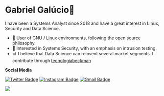 # Gabriel Galúcio🐔
I have been a Systems Analyst since 2018 and have a great interest in Linux, Security and Data Science.
- 🐧 User of GNU / Linux environments, following the open source philosophy.
- 🔐 Interested in Systems Security, with an emphasis on intrusion testing.
- 📊 I believe that Data Science can reinvent several market segments. I contribute through [tecnologiabeckman](https://tecnologiabeckman.com/)

**Social Media**

[![Twitter Badge](https://img.shields.io/badge/-Twitter-000000?style=flat-square&labelColor=000000&logo=twitter&logoColor=white&link=https://twitter.com/XurumeloGalu)](https://twitter.com/XurumeloGalu) 
[![Instagram Badge](https://img.shields.io/badge/-Instagram-000000?style=flat-square&logo=Instagram&logoColor=white&link=https://www.instagram.com/gabrielgalucio/)](https://www.instagram.com/gabrielgalucio/) 
[![Gmail Badge](https://img.shields.io/badge/-gmlgalucio@gmail.com-000000?style=flat-square&logo=Gmail&logoColor=white&link=mailto:gmlgalucio@gmail.com)](mailto:gmlgalucio@gmail.com)

<a href="https://github.com/GabrielGalucio"><img src="https://github-readme-stats.vercel.app/api/top-langs/?username=felipesantos10&layout=compact&theme=dark"/></a>  
